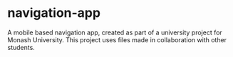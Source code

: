 # navigation-app
A mobile based navigation app, created as part of a university project for Monash University.
This project uses files made in collaboration with other students.
